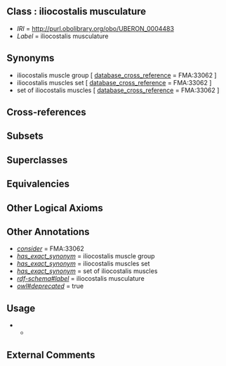 
## Class : iliocostalis musculature

 * *IRI* = http://purl.obolibrary.org/obo/UBERON_0004483
 * *Label* = iliocostalis musculature

## Synonyms

 * iliocostalis muscle group [ [database_cross_reference](../../ef/oboInOwl#hasDbXref.md) = FMA:33062 ]
 * iliocostalis muscles set [ [database_cross_reference](../../ef/oboInOwl#hasDbXref.md) = FMA:33062 ]
 * set of iliocostalis muscles [ [database_cross_reference](../../ef/oboInOwl#hasDbXref.md) = FMA:33062 ]

## Cross-references


## Subsets


## Superclasses


## Equivalencies


## Other Logical Axioms


## Other Annotations

 * *[consider](../../er/oboInOwl#consider.md)* = FMA:33062
 * *[has_exact_synonym](../../ym/oboInOwl#hasExactSynonym.md)* = iliocostalis muscle group
 * *[has_exact_synonym](../../ym/oboInOwl#hasExactSynonym.md)* = iliocostalis muscles set
 * *[has_exact_synonym](../../ym/oboInOwl#hasExactSynonym.md)* = set of iliocostalis muscles
 * *[rdf-schema#label](../../el/rdf-schema#label.md)* = iliocostalis musculature
 * *[owl#deprecated](../../ed/owl#deprecated.md)* = true

## Usage

 * -

## External Comments

